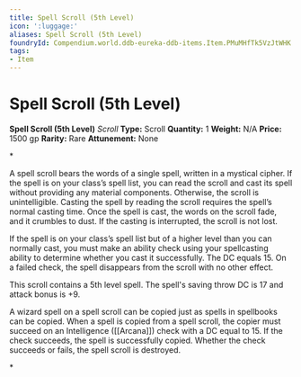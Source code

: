 ```yaml
---
title: Spell Scroll (5th Level)
icon: ':luggage:'
aliases: Spell Scroll (5th Level)
foundryId: Compendium.world.ddb-eureka-ddb-items.Item.PMuMHfTk5VzJtWHK
tags:
- Item
---
```


# Spell Scroll (5th Level)

**Spell Scroll (5th Level)**
_Scroll_
**Type:** Scroll
**Quantity:** 1
**Weight:** N/A
**Price:** 1500 gp
**Rarity:** Rare
**Attunement:** None

*<p>A spell scroll bears the words of a single spell, written in a mystical cipher. If the spell is on your class’s spell list, you can read the scroll and cast its spell without providing any material components. Otherwise, the scroll is unintelligible. Casting the spell by reading the scroll requires the spell’s normal casting time. Once the spell is cast, the words on the scroll fade, and it crumbles to dust. If the casting is interrupted, the scroll is not lost.

If the spell is on your class’s spell list but of a higher level than you can normally cast, you must make an ability check using your spellcasting ability to determine whether you cast it successfully. The DC equals 15. On a failed check, the spell disappears from the scroll with no other effect.

This scroll contains a 5th level spell. The spell's saving throw DC is 17 and attack bonus is +9.

A wizard spell on a spell scroll can be copied just as spells in spellbooks can be copied. When a spell is copied from a spell scroll, the copier must succeed on an Intelligence ([[Arcana]]) check with a DC equal to 15. If the check succeeds, the spell is successfully copied. Whether the check succeeds or fails, the spell scroll is destroyed.</p>*